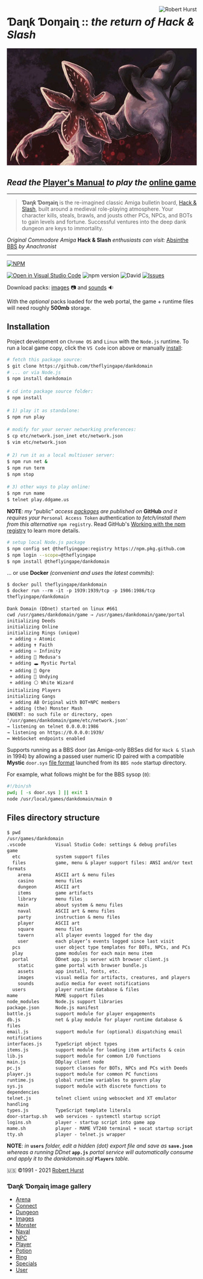 <a href="https://robert.hurst-ri.us"><img src="https://avatars.githubusercontent.com/theflyingape" title="Robert Hurst" align="right"></a>

# Ɗaɳƙ Ɗoɱaiɳ :: _the return of Hack &amp; Slash_

![screenshot](https://raw.githubusercontent.com/theflyingape/dankdomain/master/game/portal/static/assets/title.jpg "Can you defeat the Demogorgon?")

## _Read the_ [Player's Manual](https://www.ddgame.us) _to play the_ [online game](https://play.ddgame.us)

---
>**Ɗaɳƙ Ɗoɱaiɳ** is the re-imagined classic Amiga bulletin board, [Hack & Slash](https://github.com/theflyingape/rpgbbs), built around a medieval role-playing atmosphere. Your character kills, steals, brawls, and jousts other PCs, NPCs, and BOTs to gain levels and fortune. Successful ventures into the deep dank dungeon are keys to immortality.

*Original Commodore Amiga* **Hack & Slash** *enthusiasts can visit:*  [Absinthe BBS](https://www.telnetbbsguide.com/bbs/absinthe-bbs/) *by Anachronist*

---

[![NPM](https://nodei.co/npm/dankdomain.png?compact=true)](https://nodei.co/npm/dankdomain/)

[![Open in Visual Studio Code](https://open.vscode.dev/badges/open-in-vscode.svg)](https://open.vscode.dev/organization/repository) ![npm version](https://img.shields.io/node/v/dankdomain) ![David](https://img.shields.io/david/dev/theflyingape/dankdomain) [![Issues](http://img.shields.io/github/issues/theflyingape/dankdomain.svg)](https://github.com/theflyingape/dankdomain/issues)

Download packs: [images](https://drive.google.com/open?id=1jjLPtGf_zld416pxytZfbfCHREZTghkW) 📷 and [sounds](https://drive.google.com/open?id=1UvqQJbN61VbWVduONXgo1gm9yvGI0Qp8) 🔉

With the _optional_ packs loaded for the web portal, the game + runtime files will need roughly **500mb** storage.

## Installation

Project development on `Chrome OS` and `Linux` with the `Node.js` runtime. To run a local game copy, click the `VS Code` icon above or manually [install](https://www.npmjs.com/package/dankdomain):

```bash
# fetch this package source:
$ git clone https://github.com/theflyingape/dankdomain
# ... or via Node.js
$ npm install dankdomain

# cd into package source folder:
$ npm install

# 1) play it as standalone:
$ npm run play

# modify for your server networking preferences:
$ cp etc/network.json_inet etc/network.json
$ vim etc/network.json

# 2) run it as a local multiuser server:
$ npm run net &
$ npm run term
$ npm stop

# 3) other ways to play online:
$ npm run mame
$ telnet play.ddgame.us
```

**NOTE**: _my_ "public" _access [packages](https://github.com/theflyingape?tab=packages&visibility=public) are published on_ **GitHub** _and it requires your_ `Personal Access Token` authentication _to fetch/install them from this alternative_ `npm registry`. Read GitHub's [Working with the npm registry](https://docs.github.com/en/enterprise-server@2.22/packages/working-with-a-github-packages-registry/working-with-the-npm-registry#authenticating-to-github-packages) to learn more details.

```bash
# setup local Node.js package
$ npm config set @theflyingape:registry https://npm.pkg.github.com
$ npm login --scope=@theflyingape
$ npm install @theflyingape/dankdomain
```

... or use **Docker** _(convenient and uses the latest commits)_:

```linux
$ docker pull theflyingape/dankdomain
$ docker run --rm -it -p 1939:1939/tcp -p 1986:1986/tcp theflyingape/dankdomain

Dank Domain (DDnet) started on linux #661
cwd /usr/games/dankdomain/game → /usr/games/dankdomain/game/portal
initializing Deeds
initializing Online
initializing Rings (unique)
 + adding ⚛️ Atomic
 + adding ✝️ Faith
 + adding ♾️ Infinity
 + adding 🐍 Medusa's
 + adding 🕳️ Mystic Portal
 + adding 👹 Ogre
 + adding 🖤 Undying
 + adding ⚪ White Wizard
initializing Players
initializing Gangs
 + adding AB Original with BOT+NPC members
 + adding (the) Monster Mash
ENOENT: no such file or directory, open '/usr/games/dankdomain/game/etc/network.json'
→ listening on telnet 0.0.0.0:1986
→ listening on https://0.0.0.0:1939/
↔ WebSocket endpoints enabled
```

Supports running as a BBS door (as Amiga-only BBSes did for `Hack & Slash` in 1994) by allowing a passed user numeric ID paired with a compatible **Mystic** `door.sys` [file format](http://wiki.mysticbbs.com/doku.php?id=menu_commands#external_doors) launched from its `BBS node` startup directory.

For example, what follows might be for the BBS sysop (`0`):

```bash
#!/bin/sh
pwd; [ -s door.sys ] || exit 1
node /usr/local/games/dankdomain/main 0
```

## Files directory structure

```linux
$ pwd
/usr/games/dankdomain
.vscode           Visual Studio Code: settings & debug profiles
game
  etc             system support files
  files           game, menu & player support files: ANSI and/or text formats
    arena         ASCII art & menu files
    casino        menu files
    dungeon       ASCII art
    items         game artifacts
    library       menu files
    main          about system & menu files
    naval         ASCII art & menu files
    party         instruction & menu files
    player        ASCII art
    square        menu files
    tavern        all player events logged for the day
    user          each player’s events logged since last visit
  pcs             user object type templates for BOTs, NPCs, and PCs
  play            game modules for each main menu item
  portal          DDnet app.js server with browser client.js
    static        game portal with browser bundle.js
    assets        app install, fonts, etc.
    images        visual media for artifacts, creatures, and players
    sounds        audio media for event notifications
  users           player runtime database & files
mame              MAME support files
node_modules      Node.js support libraries
package.json      Node.js manifest
battle.js         support module for player engagements
db.js             net & play module for player runtime database & files
email.js          support module for (optional) dispatching email notifications
interfaces.js     TypeScript object types
items.js          support module for loading item artifacts & coin
lib.js            support module for common I/O functions
main.js           DDplay client node
pc.js             support classes for BOTs, NPCs and PCs with Deeds
player.js         support module for common PC functions
runtime.js        global runtime variables to govern play
sys.js            support module with discrete functions to dependencies
telnet.js         telnet client using websocket and XT emulator handling
types.js          TypeScript template literals
door-startup.sh   web services - systemctl startup script
logins.sh         player - startup script into game app
mame.sh           player - MAME VT240 terminal + socat startup script
tty.sh            player - telnet.js wrapper
```

**NOTE**: _in_ **`users`** _folder, edit a hidden (dot) export file and save as_ **`save.json`** _whereas a running DDnet_ **`app.js`** _portal service will automatically consume and apply it to the dankdomain.sql_ **`Players`** _table._

 🇺🇸 ©️1991 - 2021 [Robert Hurst](https://www.linkedin.com/in/roberthurstrius/)

### Ɗaɳƙ Ɗoɱaiɳ image gallery

+ [Arena](https://photos.app.goo.gl/sZS7xx6rpyoG4CYBA)
+ [Connect](https://photos.app.goo.gl/AeZZXrC8VKnMFuqj8)
+ [Dungeon](https://photos.app.goo.gl/XfQTJ2NrKdVWJext9)
+ [Images](https://photos.app.goo.gl/wXpBUtrY2L64SrEH6)
+ [Monster](https://photos.app.goo.gl/rTRm8xDbF2wGJDFZ7)
+ [Naval](https://photos.app.goo.gl/w6v8Zk4GVBc3CbAA6)
+ [NPC](https://photos.app.goo.gl/T4QQT87U1eZK6EHk8)
+ [Player](https://photos.app.goo.gl/BCEAJjynqHZKxpaX9)
+ [Potion](https://photos.app.goo.gl/Gj9HYSXQUDGVcviJ7)
+ [Ring](https://photos.app.goo.gl/SWQDdytqjdXNfT4m7)
+ [Specials](https://photos.app.goo.gl/Dn2g2BtdwtKSbudu7)
+ [User](https://photos.app.goo.gl/hfTJ8EstLPSp4Kry6)
